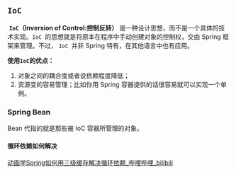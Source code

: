 ##  `IoC`

​	**`IoC`（Inversion of Control:控制反转）** 是一种设计思想，而不是一个具体的技术实现。`IoC `的思想就是将原本在程序中手动创建对象的控制权，交由 Spring 框架来管理。不过， `IoC `并非 Spring 特有，在其他语言中也有应用。

**使用`IoC`的优点：**

1. 对象之间的耦合度或者说依赖程度降低；
2. 资源变的容易管理；比如你用 Spring 容器提供的话很容易就可以实现一个单例。

### Spring Bean

Bean 代指的就是那些被 IoC 容器所管理的对象。

#### 循环依赖如何解决

[动画学Spring如何用三级缓存解决循环依赖_哔哩哔哩_bilibili](https://www.bilibili.com/video/BV1AJ4m157MU/?spm_id_from=333.337.search-card.all.click&vd_source=0c88167e5094278031b1523f6166b389)